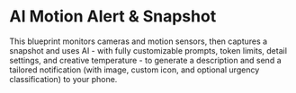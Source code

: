 # AI Motion Alert & Snapshot

This blueprint monitors cameras and motion sensors, then captures a snapshot and uses AI - with fully customizable prompts, token limits, detail settings, and creative temperature - to generate a description and send a tailored notification (with image, custom icon, and optional urgency classification) to your phone.
